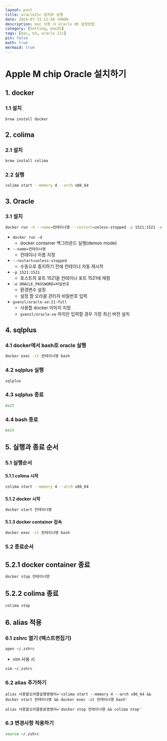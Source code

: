 ```yaml
---
layout: post
title: oracle21c 설치와 실행
date: 2024-07-31 12:58 +0900
description: mac 사용 시 oracle db 설정방법
category: [Setting, macOS]
tags: [mac, m3, oracle 21c]
pin: false
math: true
mermaid: true
---
```

# Apple M chip Oracle 설치하기

## 1. docker
### 1.1 설치
```bash
brew install docker
```

## 2. colima

### 2.1 설치
```bash
brew install colima
```

### 2.2 실행
```bash
colima start --memory 4 --arch x86_64
```

## 3. Oracle

### 3.1 설치
```bash
docker run -d --name=컨테이너명 --restart=unless-stopped -p 1521:1521 -e ORACLE_PASSWORD=비밀번호 gvenzl/oracle-xe:21-full
```
- `docker run -d`
  - docker container 백그라운드 실행(demon mode)
- `--name=컨테이너명`
  - 컨테이너 이름 지정
- `--restart=unless-stopped`
  - 수동으로 중지하기 전에 컨테이너 자동 재시작
- `-p 1521:1521`
  - 호스트의 포트 1521을 컨테이너 포트 1521에 매핑
- `-e ORACLE_PASSWORD=비밀번호`
  - 환경변수 설정
  - 설정 할 오라클 관리자 비밀번호 입력
- `gvenzl/oracle-xe:21-full`
  - 사용할 docker 이미지 지정
  - `gvenzl/oracle-xe` 까지만 입력할 경우 가장 최신 버전 설치

## 4. sqlplus

### 4.1 docker에서 bash로 oracle 실행
```bash
docker exec -it 컨테이너명 bash
```

### 4.2 sqlplus 실행
```bash
sqlplus
```

### 4.3 sqlplus 종료
```bash
exit
```

### 4.4 bash 종료
```bash
exit
```

## 5. 실행과 종료 순서

### 5.1 실행순서

#### 5.1.1 colima 시작
```bash
colima start --memory 4 --arch x86_64
```

#### 5.1.2 docker 시작
```bash
docker start 컨테이너명
```

#### 5.1.3 docker container 접속
```bash
docker exec -it 컨테이너명 bash
```

### 5.2 종료순서

## 5.2.1 docker container 종료
```bash
docker stop 컨테이너명
```

## 5.2.2 colima 종료
```bash
colima stop 
```

## 6. alias 적용
### 6.1 zshrc 열기 (텍스트편집기)
```bash
open ~/.zshrc
```
- vim 사용 시
```bash
vim ~/.zshrc
```
### 6.2 alias 추가하기
```
alias 사용할오라클실행명령어='colima start --memory 4 --arch x86_64 && docker start 컨테이너명 && docker exec -it 컨테이너명 bash'

alias 사용할오라클종료명령어='docker stop 컨테이너명 && colima stop'
```

### 6.3 변경사항 적용하기
```bash
source ~/.zshrc
```